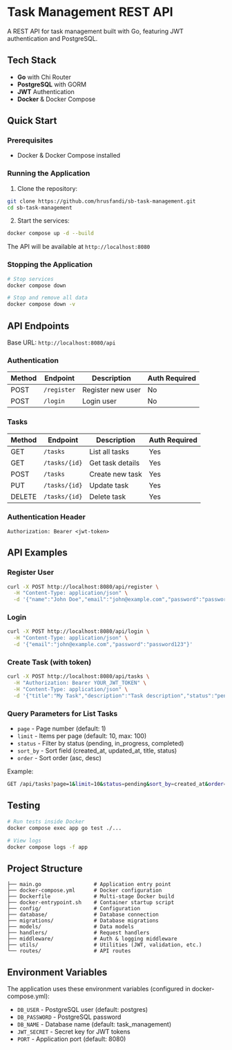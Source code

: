 # Task Management REST API

A REST API for task management built with Go, featuring JWT authentication and PostgreSQL.

## Tech Stack

- **Go** with Chi Router
- **PostgreSQL** with GORM
- **JWT** Authentication
- **Docker** & Docker Compose

## Quick Start

### Prerequisites
- Docker & Docker Compose installed

### Running the Application

1. Clone the repository:
```bash
git clone https://github.com/hrusfandi/sb-task-management.git
cd sb-task-management
```

2. Start the services:
```bash
docker compose up -d --build
```

The API will be available at `http://localhost:8080`

### Stopping the Application
```bash
# Stop services
docker compose down

# Stop and remove all data
docker compose down -v
```

## API Endpoints

Base URL: `http://localhost:8080/api`

### Authentication
| Method | Endpoint | Description | Auth Required |
|--------|----------|-------------|---------------|
| POST | `/register` | Register new user | No |
| POST | `/login` | Login user | No |

### Tasks
| Method | Endpoint | Description | Auth Required |
|--------|----------|-------------|---------------|
| GET | `/tasks` | List all tasks | Yes |
| GET | `/tasks/{id}` | Get task details | Yes |
| POST | `/tasks` | Create new task | Yes |
| PUT | `/tasks/{id}` | Update task | Yes |
| DELETE | `/tasks/{id}` | Delete task | Yes |

### Authentication Header
```
Authorization: Bearer <jwt-token>
```

## API Examples

### Register User
```bash
curl -X POST http://localhost:8080/api/register \
  -H "Content-Type: application/json" \
  -d '{"name":"John Doe","email":"john@example.com","password":"password123"}'
```

### Login
```bash
curl -X POST http://localhost:8080/api/login \
  -H "Content-Type: application/json" \
  -d '{"email":"john@example.com","password":"password123"}'
```

### Create Task (with token)
```bash
curl -X POST http://localhost:8080/api/tasks \
  -H "Authorization: Bearer YOUR_JWT_TOKEN" \
  -H "Content-Type: application/json" \
  -d '{"title":"My Task","description":"Task description","status":"pending"}'
```

### Query Parameters for List Tasks
- `page` - Page number (default: 1)
- `limit` - Items per page (default: 10, max: 100)
- `status` - Filter by status (pending, in_progress, completed)
- `sort_by` - Sort field (created_at, updated_at, title, status)
- `order` - Sort order (asc, desc)

Example:
```bash
GET /api/tasks?page=1&limit=10&status=pending&sort_by=created_at&order=desc
```

## Testing

```bash
# Run tests inside Docker
docker compose exec app go test ./...

# View logs
docker compose logs -f app
```

## Project Structure

```
├── main.go                 # Application entry point
├── docker-compose.yml      # Docker configuration
├── Dockerfile              # Multi-stage Docker build
├── docker-entrypoint.sh    # Container startup script
├── config/                 # Configuration
├── database/               # Database connection
├── migrations/             # Database migrations
├── models/                 # Data models
├── handlers/               # Request handlers
├── middleware/             # Auth & logging middleware
├── utils/                  # Utilities (JWT, validation, etc.)
└── routes/                 # API routes
```

## Environment Variables

The application uses these environment variables (configured in docker-compose.yml):
- `DB_USER` - PostgreSQL user (default: postgres)
- `DB_PASSWORD` - PostgreSQL password
- `DB_NAME` - Database name (default: task_management)
- `JWT_SECRET` - Secret key for JWT tokens
- `PORT` - Application port (default: 8080)